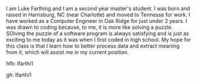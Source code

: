 I am Luke Farthing and I am a second year master's student. I was born and raised in Harrisburg, NC (near Charlotte) and moved to Tennesse for work. I have worked as a Computer Engineer in Oak Ridge for just under 2 years. I was drawn to coding because, to me, it is more like solving a puzzle. SOlving the puzzle of a software program is always satisfying and is just as exciting to me today as it was when I first coded in high school. My hope for this class is that I learn how to better process data and extract meaning from it, which will assist me in my current position.

hfh: lfarthi1

gh: lfarthi1
